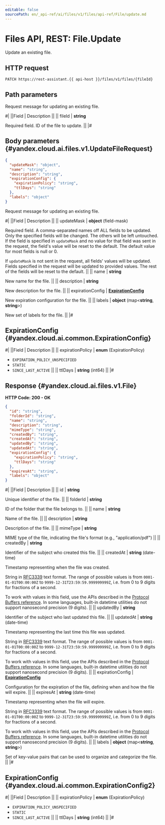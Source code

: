 ```yaml
---
editable: false
sourcePath: en/_api-ref/ai/files/v1/files/api-ref/File/update.md
---
```


# Files API, REST: File.Update

Update an existing file.

## HTTP request

```
PATCH https://rest-assistant.{{ api-host }}/files/v1/files/{fileId}
```

## Path parameters

Request message for updating an existing file.

#|
||Field | Description ||
|| fileId | **string**

Required field. ID of the file to update. ||
|#

## Body parameters {#yandex.cloud.ai.files.v1.UpdateFileRequest}

```json
{
  "updateMask": "object",
  "name": "string",
  "description": "string",
  "expirationConfig": {
    "expirationPolicy": "string",
    "ttlDays": "string"
  },
  "labels": "object"
}
```

Request message for updating an existing file.

#|
||Field | Description ||
|| updateMask | **object** (field-mask)

Required field. A comma-separated names off ALL fields to be updated.
Only the specified fields will be changed. The others will be left untouched.
If the field is specified in `` updateMask `` and no value for that field was sent in the request,
the field's value will be reset to the default. The default value for most fields is null or 0.

If `` updateMask `` is not sent in the request, all fields' values will be updated.
Fields specified in the request will be updated to provided values.
The rest of the fields will be reset to the default. ||
|| name | **string**

New name for the file. ||
|| description | **string**

New description for the file. ||
|| expirationConfig | **[ExpirationConfig](#yandex.cloud.ai.common.ExpirationConfig)**

New expiration configuration for the file. ||
|| labels | **object** (map<**string**, **string**>)

New set of labels for the file. ||
|#

## ExpirationConfig {#yandex.cloud.ai.common.ExpirationConfig}

#|
||Field | Description ||
|| expirationPolicy | **enum** (ExpirationPolicy)

- `EXPIRATION_POLICY_UNSPECIFIED`
- `STATIC`
- `SINCE_LAST_ACTIVE` ||
|| ttlDays | **string** (int64) ||
|#

## Response {#yandex.cloud.ai.files.v1.File}

**HTTP Code: 200 - OK**

```json
{
  "id": "string",
  "folderId": "string",
  "name": "string",
  "description": "string",
  "mimeType": "string",
  "createdBy": "string",
  "createdAt": "string",
  "updatedBy": "string",
  "updatedAt": "string",
  "expirationConfig": {
    "expirationPolicy": "string",
    "ttlDays": "string"
  },
  "expiresAt": "string",
  "labels": "object"
}
```

#|
||Field | Description ||
|| id | **string**

Unique identifier of the file. ||
|| folderId | **string**

ID of the folder that the file belongs to. ||
|| name | **string**

Name of the file. ||
|| description | **string**

Description of the file. ||
|| mimeType | **string**

MIME type of the file, indicating the file's format (e.g., "application/pdf") ||
|| createdBy | **string**

Identifier of the subject who created this file. ||
|| createdAt | **string** (date-time)

Timestamp representing when the file was created.

String in [RFC3339](https://www.ietf.org/rfc/rfc3339.txt) text format. The range of possible values is from
`0001-01-01T00:00:00Z` to `9999-12-31T23:59:59.999999999Z`, i.e. from 0 to 9 digits for fractions of a second.

To work with values in this field, use the APIs described in the
[Protocol Buffers reference](https://developers.google.com/protocol-buffers/docs/reference/overview).
In some languages, built-in datetime utilities do not support nanosecond precision (9 digits). ||
|| updatedBy | **string**

Identifier of the subject who last updated this file. ||
|| updatedAt | **string** (date-time)

Timestamp representing the last time this file was updated.

String in [RFC3339](https://www.ietf.org/rfc/rfc3339.txt) text format. The range of possible values is from
`0001-01-01T00:00:00Z` to `9999-12-31T23:59:59.999999999Z`, i.e. from 0 to 9 digits for fractions of a second.

To work with values in this field, use the APIs described in the
[Protocol Buffers reference](https://developers.google.com/protocol-buffers/docs/reference/overview).
In some languages, built-in datetime utilities do not support nanosecond precision (9 digits). ||
|| expirationConfig | **[ExpirationConfig](#yandex.cloud.ai.common.ExpirationConfig2)**

Configuration for the expiration of the file, defining when and how the file will expire. ||
|| expiresAt | **string** (date-time)

Timestamp representing when the file will expire.

String in [RFC3339](https://www.ietf.org/rfc/rfc3339.txt) text format. The range of possible values is from
`0001-01-01T00:00:00Z` to `9999-12-31T23:59:59.999999999Z`, i.e. from 0 to 9 digits for fractions of a second.

To work with values in this field, use the APIs described in the
[Protocol Buffers reference](https://developers.google.com/protocol-buffers/docs/reference/overview).
In some languages, built-in datetime utilities do not support nanosecond precision (9 digits). ||
|| labels | **object** (map<**string**, **string**>)

Set of key-value pairs that can be used to organize and categorize the file. ||
|#

## ExpirationConfig {#yandex.cloud.ai.common.ExpirationConfig2}

#|
||Field | Description ||
|| expirationPolicy | **enum** (ExpirationPolicy)

- `EXPIRATION_POLICY_UNSPECIFIED`
- `STATIC`
- `SINCE_LAST_ACTIVE` ||
|| ttlDays | **string** (int64) ||
|#